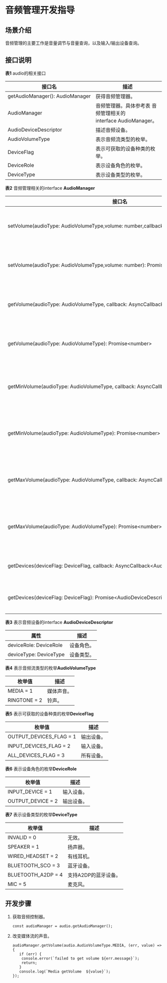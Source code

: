 # 音频管理开发指导

## 场景介绍

音频管理的主要工作是音量调节与音量查询，以及输入/输出设备查询。


## 接口说明

**表1** audio的相关接口

| 接口名 | 描述 |
| -------- | -------- |
| getAudioManager():&nbsp;AudioManager | 获得音频管理器。 |
| AudioManager | 音频管理器。具体参考表&nbsp;音频管理相关的interface&nbsp;AudioManager。 |
| AudioDeviceDescriptor | 描述音频设备。 |
| AudioVolumeType | 表示音频流类型的枚举。 |
| DeviceFlag | 表示可获取的设备种类的枚举。 |
| DeviceRole | 表示设备角色的枚举。 |
| DeviceType | 表示设备类型的枚举。 |

**表2** 音频管理相关的interface  **AudioManager**

| 接口名 | 描述 | 
| -------- | -------- |
| setVolume(audioType:&nbsp;AudioVolumeType,volume:&nbsp;number,callback:&nbsp;AsyncCallback&lt;void&gt;):&nbsp;void | 改变某个流的音量。 | 
| setVolume(audioType:&nbsp;AudioVolumeType,volume:&nbsp;number):&nbsp;Promise&lt;void&gt; | 改变某个流的音量。 | 
| getVolume(audioType:&nbsp;AudioVolumeType,&nbsp;callback:&nbsp;AsyncCallback&lt;number&gt;):&nbsp;void | 获得某个流的音量。 | 
| getVolume(audioType:&nbsp;AudioVolumeType):&nbsp;Promise&lt;number&gt; | 获得某个流的音量。 | 
| getMinVolume(audioType:&nbsp;AudioVolumeType,&nbsp;callback:&nbsp;AsyncCallback&lt;number&gt;):&nbsp;void | 获得某个流的最小音量。 | 
| getMinVolume(audioType:&nbsp;AudioVolumeType):&nbsp;Promise&lt;number&gt; | 获得某个流的最小音量。 | 
| getMaxVolume(audioType:&nbsp;AudioVolumeType,&nbsp;callback:&nbsp;AsyncCallback&lt;number&gt;):&nbsp;void | 获得某个流的最大音量。 | 
| getMaxVolume(audioType:&nbsp;AudioVolumeType):&nbsp;Promise&lt;number&gt; | 获得某个流的最大音量。 | 
| getDevices(deviceFlag:&nbsp;DeviceFlag,&nbsp;callback:&nbsp;AsyncCallback&lt;AudioDeviceDescriptors&gt;):&nbsp;void | 获得设备列表。 | 
| getDevices(deviceFlag:&nbsp;DeviceFlag):&nbsp;Promise&lt;AudioDeviceDescriptors&gt; | 获得设备列表。 | 

**表3** 表示音频设备的interface **AudioDeviceDescriptor**

| 属性 | 描述 | 
| -------- | -------- |
| deviceRole:&nbsp;DeviceRole | 设备角色。 | 
| deviceType:&nbsp;DeviceType | 设备类型。 | 

**表4** 表示音频流类型的枚举**AudioVolumeType**

| 枚举值 | 描述 | 
| -------- | -------- |
| MEDIA&nbsp;=&nbsp;1 | 媒体声音。 | 
| RINGTONE&nbsp;=&nbsp;2 | 铃声。 | 

**表5** 表示可获取的设备种类的枚举**DeviceFlag**

| 枚举值 | 描述 | 
| -------- | -------- |
| OUTPUT_DEVICES_FLAG&nbsp;=&nbsp;1 | 输出设备。 | 
| INPUT_DEVICES_FLAG&nbsp;=&nbsp;2 | 输入设备。 | 
| ALL_DEVICES_FLAG&nbsp;=&nbsp;3 | 所有设备。 | 

**表6** 表示设备角色的枚举**DeviceRole**

| 枚举值 | 描述 | 
| -------- | -------- |
| INPUT_DEVICE&nbsp;=&nbsp;1 | 输入设备。 | 
| OUTPUT_DEVICE&nbsp;=&nbsp;2 | 输出设备。 | 

**表7** 表示设备类型的枚举**DeviceType**

| 枚举值 | 描述 | 
| -------- | -------- |
| INVALID&nbsp;=&nbsp;0 | 无效。 | 
| SPEAKER&nbsp;=&nbsp;1 | 扬声器。 | 
| WIRED_HEADSET&nbsp;=&nbsp;2 | 有线耳机。 | 
| BLUETOOTH_SCO&nbsp;=&nbsp;3 | 蓝牙设备。 | 
| BLUETOOTH_A2DP&nbsp;=&nbsp;4 | 支持A2DP的蓝牙设备。 | 
| MIC&nbsp;=&nbsp;5 | 麦克风。 | 


## 开发步骤

1. 获取音频控制器。
   ```
   const audioManager = audio.getAudioManager();
   ```

2. 改变媒体流的声音。
   ```
   audioManager.getVolume(audio.AudioVolumeType.MEDIA, (err, value) => {
      if (err) {
   	   console.error(`failed to get volume ${err.message}`);
   	   return;
      }
      console.log(`Media getVolume  ${value}`);
   });
   ```
